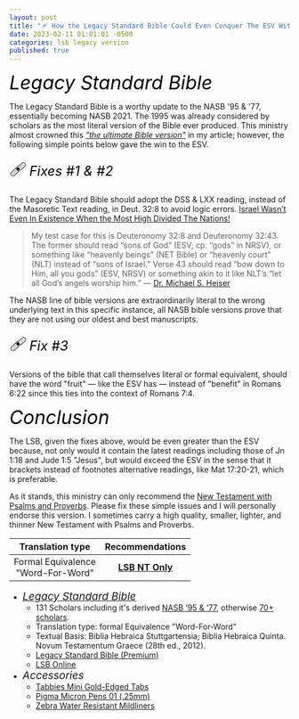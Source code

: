 ```yaml
---
layout: post
title: "🩹 How the Legacy Standard Bible Could Even Conquer The ESV With These Fixes"
date: 2023-02-11 01:01:01 -0500
categories: lsb legacy version
published: true
---
```



<span style="font-style:Italic;font-size:34px;color:Black;">Legacy Standard Bible</span>

The Legacy Standard Bible is a worthy update to the NASB '95 & '77, essentially becoming NASB 2021. The 1995 was already considered by scholars as the most literal version of the Bible ever produced. This ministry almost crowned this [*"the ultimate Bible version"*](https://sevenshepherd.github.io/the-best-bible/) in my article; however, the following simple points below gave the win to the ESV.

<span style="font-size:32px">🩹</span> <span style="font-style:Italic;font-size:24px;color:Black;">Fixes #1 & #2</span>

The Legacy Standard Bible should adopt the DSS & LXX reading, instead of the Masoretic Text reading, in Deut. 32:8 to avoid logic errors. [Israel Wasn’t Even In Existence When the Most High Divided The Nations!](https://bit.ly/3De5m43)

> My test case for this is Deuteronomy 32:8 and Deuteronomy 32:43. The former should read “sons of God” (ESV; cp. “gods” in NRSV), or something like “heavenly beings” (NET Bible) or “heavenly court” (NLT) instead of “sons of Israel.” Verse 43 should read “bow down to Him, all you gods” (ESV, NRSV) or something akin to it like NLT’s “let all God’s angels worship him.” &mdash; [Dr. Michael S. Heiser](https://drmsh.com/bible-versions/)

The NASB line of bible versions are extraordinarily literal to the wrong underlying text in this specific instance, all NASB bible versions prove that they are not using our oldest and best manuscripts.

<span style="font-size:32px">🩹</span> <span style="font-style:Italic;font-size:24px;color:Black;">Fix #3</span>

Versions of the bible that call themselves literal or formal equivalent, should have the word "fruit" &mdash; like the ESV has &mdash; instead of "benefit" in Romans 6:22 since this ties into the context of Romans 7:4.

<span style="font-style:Italic;font-size:34px;color:Black;">Conclusion</span>

The LSB, given the fixes above, would be even greater than the ESV because, not only would it contain the latest readings including those of Jn 1:18 and Jude 1:5 "Jesus", but would exceed the ESV in the sense that it brackets instead of footnotes alternative readings, like Mat 17:20-21, which is preferable.

As it stands, this ministry can only recommend the [New Testament with Psalms and Proverbs](https://316publishing.com/collections/lsb-nt-with-psalms-and-proverbs/products/lsb-new-testament-with-psalms-and-proverbs-goatskin). Please fix these simple issues and I will personally endorse this version. I sometimes carry a high quality, smaller, lighter, and thinner New Testament with Psalms and Proverbs.

|Translation type|Recommendations|
|:-:|:-:|
|Formal Equivalence<br>"Word-For-Word"|[**LSB NT Only**](https://316publishing.com/collections/lsb-nt-with-psalms-and-proverbs/products/lsb-new-testament-with-psalms-and-proverbs-goatskin)|

- <a href="https://316publishing.com/collections/lsb-nt-with-psalms-and-proverbs/products/lsb-new-testament-with-psalms-and-proverbs-goatskin" style="font-style:Italic;font-size:19px;">Legacy Standard Bible</a>
    - 131 Scholars including it's derived [NASB ‘95 & ‘77](https://www.lockman.org/new-american-standard-bible-nasb/), otherwise [70+ scholars](https://lsbible.org/faqs/).
	- Translation type: formal Equivalence "Word-For-Word"
	- Textual Basis: Biblia Hebraica Stuttgartensia; Biblia Hebraica Quinta. Novum Testamentum Graece (28th ed., 2012).
    - [Legacy Standard Bible (Premium)](https://316publishing.com/collections/lsb-nt-with-psalms-and-proverbs/products/lsb-new-testament-with-psalms-and-proverbs-goatskin)
    - [LSB Online](https://read.lsbible.org/?q=John+8%3A56-59)
- <span style="font-style:Italic;font-size:19px;">Accessories</span>
	- [Tabbies Mini Gold-Edged Tabs](https://amzn.to/3G4pXZj)
	- [Pigma Micron Pens 01 (.25mm)](https://amzn.to/3WDHFdd)
	- [Zebra Water Resistant Mildliners](https://amzn.to/3YVyHJT)


<script src='https://www.blueletterbible.org/assets-v3/scripts/blbToolTip/BLB_ScriptTagger-min.js' type='text/javascript'></script>
<script type='text/javascript'>
// Additional settings
BLB.Tagger.Translation = 'LSB';
BLB.Tagger.HyperLinks = 'all'; // 'all', 'none', 'hover'
BLB.Tagger.HideTanslationAbbrev = false;
BLB.Tagger.TargetNewWindow = true;
BLB.Tagger.Style = 'par'; // 'line' or 'par'
BLB.Tagger.NoSearchTagNames = ''; // HTML element list
BLB.Tagger.NoSearchClassNames = 'noTag doNotTag'; // CSS class list
</script>

<!-- <script>
	var refTagger = {
		settings: {
			bibleVersion: 'ESV'
		}
	}; 

	(function(d, t) {
		var n=d.querySelector('[nonce]');
		refTagger.settings.nonce = n && (n.nonce||n.getAttribute('nonce'));
		var g = d.createElement(t), s = d.getElementsByTagName(t)[0];
		g.src = 'https://api.reftagger.com/v2/RefTagger.js';
		g.nonce = refTagger.settings.nonce;
		s.parentNode.insertBefore(g, s);
	}(document, 'script'));
</script> -->
